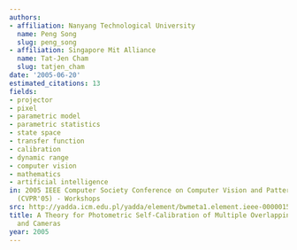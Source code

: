 ```yaml
---
authors:
- affiliation: Nanyang Technological University
  name: Peng Song
  slug: peng_song
- affiliation: Singapore Mit Alliance
  name: Tat-Jen Cham
  slug: tatjen_cham
date: '2005-06-20'
estimated_citations: 13
fields:
- projector
- pixel
- parametric model
- parametric statistics
- state space
- transfer function
- calibration
- dynamic range
- computer vision
- mathematics
- artificial intelligence
in: 2005 IEEE Computer Society Conference on Computer Vision and Pattern Recognition
  (CVPR'05) - Workshops
src: http://yadda.icm.edu.pl/yadda/element/bwmeta1.element.ieee-000001565407
title: A Theory for Photometric Self-Calibration of Multiple Overlapping Projectors
  and Cameras
year: 2005
---
```

